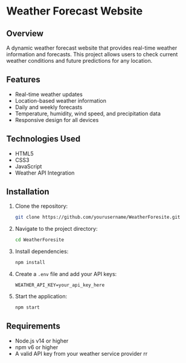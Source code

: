 # Weather Forecast Website

## Overview
A dynamic weather forecast website that provides real-time weather information and forecasts. This project allows users to check current weather conditions and future predictions for any location.

## Features
- Real-time weather updates
- Location-based weather information
- Daily and weekly forecasts
- Temperature, humidity, wind speed, and precipitation data
- Responsive design for all devices

## Technologies Used
- HTML5
- CSS3
- JavaScript
- Weather API Integration

## Installation
1. Clone the repository:
    ```bash
    git clone https://github.com/yourusername/WeatherForesite.git
    ```
2. Navigate to the project directory:
    ```bash
    cd WeatherForesite
    ```
3. Install dependencies:
    ```bash
    npm install
    ```
4. Create a `.env` file and add your API keys:
    ```
    WEATHER_API_KEY=your_api_key_here
    ```
5. Start the application:
    ```bash
    npm start
    ```

## Requirements
- Node.js v14 or higher
- npm v6 or higher
- A valid API key from your weather service provider
rr